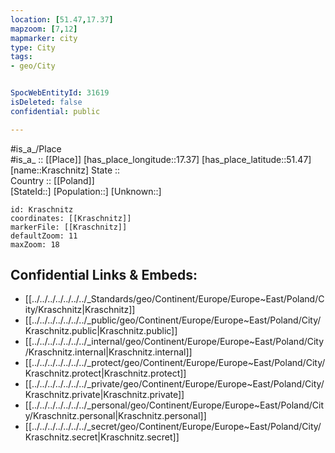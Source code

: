 ```yaml
---
location: [51.47,17.37] 
mapzoom: [7,12] 
mapmarker: city 
type: City
tags:
- geo/City


SpocWebEntityId: 31619
isDeleted: false
confidential: public

---
```

#is_a_/Place  
#is_a_ :: [[Place]] 
[has_place_longitude::17.37] 
[has_place_latitude::51.47] 
[name::Kraschnitz] 
State ::  
Country :: [[Poland]]  
[StateId::] 
[Population::] 
[Unknown::] 


```leaflet
id: Kraschnitz
coordinates: [[Kraschnitz]] 
markerFile: [[Kraschnitz]] 
defaultZoom: 11 
maxZoom: 18
```


## Confidential Links & Embeds: 
- [[../../../../../../../_Standards/geo/Continent/Europe/Europe~East/Poland/City/Kraschnitz|Kraschnitz]] 
- [[../../../../../../../_public/geo/Continent/Europe/Europe~East/Poland/City/Kraschnitz.public|Kraschnitz.public]] 
- [[../../../../../../../_internal/geo/Continent/Europe/Europe~East/Poland/City/Kraschnitz.internal|Kraschnitz.internal]] 
- [[../../../../../../../_protect/geo/Continent/Europe/Europe~East/Poland/City/Kraschnitz.protect|Kraschnitz.protect]] 
- [[../../../../../../../_private/geo/Continent/Europe/Europe~East/Poland/City/Kraschnitz.private|Kraschnitz.private]] 
- [[../../../../../../../_personal/geo/Continent/Europe/Europe~East/Poland/City/Kraschnitz.personal|Kraschnitz.personal]] 
- [[../../../../../../../_secret/geo/Continent/Europe/Europe~East/Poland/City/Kraschnitz.secret|Kraschnitz.secret]] 
